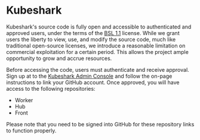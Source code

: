 # Kubeshark

Kubeshark's source code is fully open and accessible to authenticated and approved users, under the terms of the [BSL 1.1](https://docs.kubeshark.co/en/license) license. While we grant users the liberty to view, use, and modify the source code, much like traditional open-source licenses, we introduce a reasonable limitation on commercial exploitation for a certain period. This allows the project ample opportunity to grow and accrue resources.

Before accessing the code, users must authenticate and receive approval. Sign up at to the [Kubeshark Admin Console](https://console.kubeshark.co/?tab=code-access) and follow the on-page instructions to link your GitHub account. Once approved, you will have access to the following repositories:

- Worker
- Hub
- Front

Please note that you need to be signed into GitHub for these repository links to function properly.
